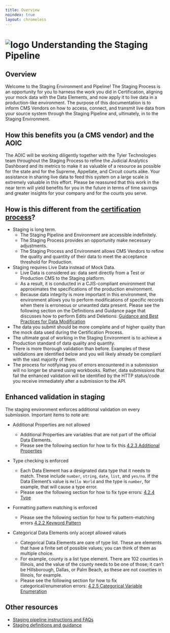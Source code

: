 ```yaml
---
title: Overview
noindex: true
layout: chromeless
---
```

# ![logo](https://www.tylertech.com/Portals/0/Logo-NavBar.jpg?ver=Js0wL8bzpXBsBHn_bv-Kjg%3d%3d) Understanding the Staging Pipeline
## Overview
Welcome to the Staging Environment and Pipeline! The Staging Process is an opportunity for you to harness the work you did in Certification, aligning your mock data with the Data Elements, and now apply it to live data in a production-like environment. The purpose of this documentation is to inform CMS Vendors on how to access, connect, and transmit live data from your source system through the Staging Pipeline and, ultimately, in to the Staging Environment. 

## How this benefits you (a CMS vendor) and the AOIC

The AOIC will be working diligently together with the Tyler Technologies team throughout the Staging Process to refine the Judicial Analytics Dashboard and its metrics to make it as valuable of a resource as possible for the state and for the Supreme, Appellate, and Circuit courts alike. Your assistance in sharing live data to feed this system on a large scale is extremely valuable in this effort. Please be reassured that this work in the near term will yield benefits for you in the future in terms of time savings and greater insights for your company and for the courts you serve.

## How is this different from the [certification process](./certification)?
- Staging is long term.
    - The Staging Pipeline and Environment are accessible indefinitely. 
    - The Staging Process provides an opportunity make necessary adjustments. 
    - The Staging Process and Environment allows CMS Vendors to refine the quality and quantity of their data to meet the acceptance threshold for Production. 
- Staging requires Live Data instead of Mock Data.
    - Live Data is considered as: data sent directly from a Test or Production CMS to the Staging platform.
    - As a result, it is conducted in a CJIS-compliant environment that approximates the specifications of the production environment.
    - Because data integrity is more important in this environment, the environment allows you to perform modifications of specific records when there is erroneous or unwanted data present.  Please see the following section on the Definitions and Guidance page that discusses how to perform Edits and Deletions: [Guidance and Best Practices for Data Modification](./staging-definitions#guidance-and-best-practices-for-data-modification-edits-and-deletions) 
- The data you submit should be more complete and of higher quality than the mock data used during the Certification Process.
- The ultimate goal of working in the Staging Environment is to achieve a Production standard of data quality and quantity.
- There is more thorough validation than before. Examples of these validations are identified below and you will likely already be compliant with the vast majority of them. 
- The process for notifyinag you of errors encountered in a submission will no longer be shared using workbooks. Rather, data submissions that fail the enhanced validation will be identified by the HTTP status/code you receive immediately after a submission to the API.

## Enhanced validation in staging
The staging environment enforces additional validation on every submission. Important items to note are:
- Additional Properties are not allowed 
    - Additional Properties are variables that are not part of the official Data Elements.
    - Please see the following section for how to fix this [4.2.3 Additional Properties](./staging-instructions#423-additional-properties)

- Type checking is enforced
    - Each Data Element has a designated data type that it needs to match.  These include `number`, `string`, `date`, `list`, and `yes/no`.  If the Data Element’s value is `Hello World` and the type is `number`, for example, that will cause a type error.
    - Please see the following section for how to fix type errors: [4.2.4 Type](./staging-instructions#424-type) 
- Formatting pattern matching is enforced
    - Please see the following section for how to fix pattern-matching errors [4.2.2 Keyword Pattern](./staging-instructions#422-keyword-pattern) 
- Categorical Data Elements only accept allowed values
    - Categorical Data Elements are oare of type list.  These are elements that have a finite set of possible values; you can think of them as multiple choice.
    - For example, county is a list type element.  There are 102 counties in Illinois, and the value of the county needs to be one of those; it can’t be Hillsborough, Dallas, or Palm Beach, as these are not counties in Illinois, for example.
    - Please see the following section for how to fix categorical/enumeration errors: [4.2.5 Categorical Variable Enumeration](./staging-instructions#425-categorical-variable-enumeration)

## Other resources
- [Staging pipeline instructions and FAQs](./staging-instructions)
- [Staging definitions and guidance](./staging-definitions)


